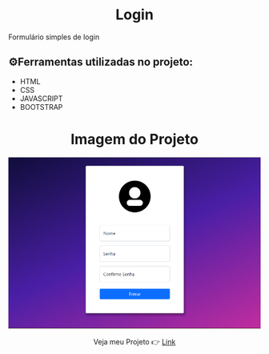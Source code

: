 <html lang ="pt-br">
    <body>
        <h1 align="center"><strong>Login</strong></h1>
        <p>Formulário simples de login</p>
        <h2>⚙️Ferramentas utilizadas no projeto:</h2>
        <ul>
            <li>HTML</li>
            <li>CSS</li>
            <li>JAVASCRIPT</li>
            <li>BOOTSTRAP</li>
        </ul>
         <h1 align="center"> Imagem do Projeto </h1>
          <img src="./img/Captura de tela 2022-05-14 185528.png" alt="img">
          <br>
          <p align="center">Veja meu Projeto 👉 <a href=""target="blank">Link</p>
    </body>
</html>